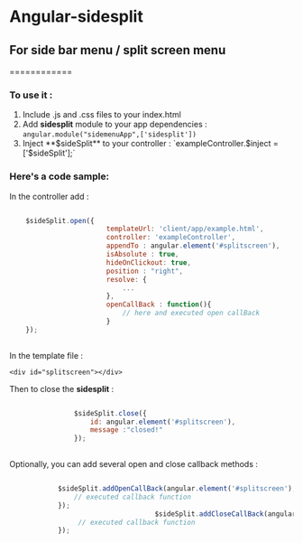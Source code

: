 # Angular-sidesplit 
## For side bar menu / split screen menu
============

### To use it :

 1. Include .js and .css files to your index.html
 2. Add **sidesplit** module to your app dependencies : `angular.module("sidemenuApp",['sidesplit'])`
 3. Inject **$sideSplit** to your controller : `exampleController.$inject = ['$sideSplit'];` 


 ### Here's a code sample:

In the controller add :


```javascript

	$sideSplit.open({ 
						templateUrl: 'client/app/example.html',
						controller: 'exampleController',
						appendTo : angular.element('#splitscreen'),
						isAbsolute : true,
						hideOnClickout: true,
						position : "right",
						resolve: {
							...
						},
						openCallBack : function(){
							// here and executed open callBack
						}
	});
					
```

In the template file :

`<div id="splitscreen"></div>`


Then to close the **sidesplit** :


```javascript

				$sideSplit.close({ 
					id: angular.element('#splitscreen'),
					message :"closed!"
				});
				
```


Optionally, you can add several open and close callback methods :

```javascript

			$sideSplit.addOpenCallBack(angular.element('#splitscreen'),function(){
				// executed callback function
			});
				    	   			$sideSplit.addCloseCallBack(angular.element('#splitscreen'),function(){
				 // executed callback function
			});
	    	   	
```


